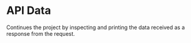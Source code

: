 # API Data

Continues the project by inspecting and printing the data received as a
response from the request.
